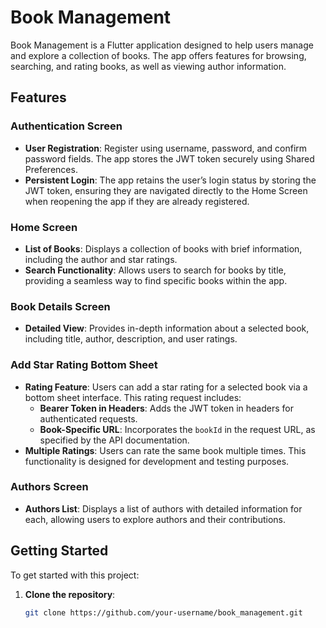 # Book Management

Book Management is a Flutter application designed to help users manage and explore a collection of books. The app offers features for browsing, searching, and rating books, as well as viewing author information.

## Features

### Authentication Screen
- **User Registration**: Register using username, password, and confirm password fields. The app stores the JWT token securely using Shared Preferences.
- **Persistent Login**: The app retains the user’s login status by storing the JWT token, ensuring they are navigated directly to the Home Screen when reopening the app if they are already registered.

### Home Screen
- **List of Books**: Displays a collection of books with brief information, including the author and star ratings.
- **Search Functionality**: Allows users to search for books by title, providing a seamless way to find specific books within the app.

### Book Details Screen
- **Detailed View**: Provides in-depth information about a selected book, including title, author, description, and user ratings.

### Add Star Rating Bottom Sheet
- **Rating Feature**: Users can add a star rating for a selected book via a bottom sheet interface. This rating request includes:
  - **Bearer Token in Headers**: Adds the JWT token in headers for authenticated requests.
  - **Book-Specific URL**: Incorporates the `bookId` in the request URL, as specified by the API documentation.
- **Multiple Ratings**: Users can rate the same book multiple times. This functionality is designed for development and testing purposes.

### Authors Screen
- **Authors List**: Displays a list of authors with detailed information for each, allowing users to explore authors and their contributions.

## Getting Started

To get started with this project:

1. **Clone the repository**:
   ```bash
   git clone https://github.com/your-username/book_management.git
